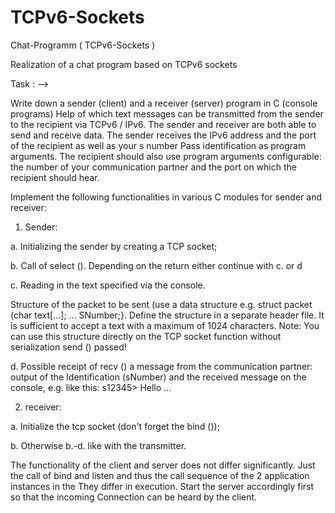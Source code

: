 # TCPv6-Sockets
Chat-Programm ( TCPv6-Sockets )

Realization of a chat program based on TCPv6 sockets

Task : -->

Write down a sender (client) and a receiver (server) program in C (console programs)
Help of which text messages can be transmitted from the sender to the recipient via TCPv6 / IPv6.
The sender and receiver are both able to send and receive data.
The sender receives the IPv6 address and the port of the recipient as well as your s number
Pass identification as program arguments. The recipient should also use program arguments
configurable: the number of your communication partner and the port on which the recipient
should hear.

Implement the following functionalities in various C modules for sender and receiver:

1. Sender:

a. Initializing the sender by creating a TCP socket;

b. Call of select (). Depending on the return either continue with c. or d

c. Reading in the text specified via the console.

Structure of the packet to be sent (use a data structure e.g. struct packet (char
text[…]; … SNumber;}. Define the structure in a separate header file. It is
sufficient to accept a text with a maximum of 1024 characters.
Note: You can use this structure directly on the TCP socket function without serialization
send () passed!

d. Possible receipt of recv () a message from the communication partner: output of the
Identification (sNumber) and the received message on the console, e.g. like this:
s12345> Hello ...

2. receiver:

a. Initialize the tcp socket (don't forget the bind ());

b. Otherwise b.-d. like with the transmitter.

The functionality of the client and server does not differ significantly. Just the call
of bind and listen and thus the call sequence of the 2 application instances in the
They differ in execution. Start the server accordingly first so that the incoming
Connection can be heard by the client.





